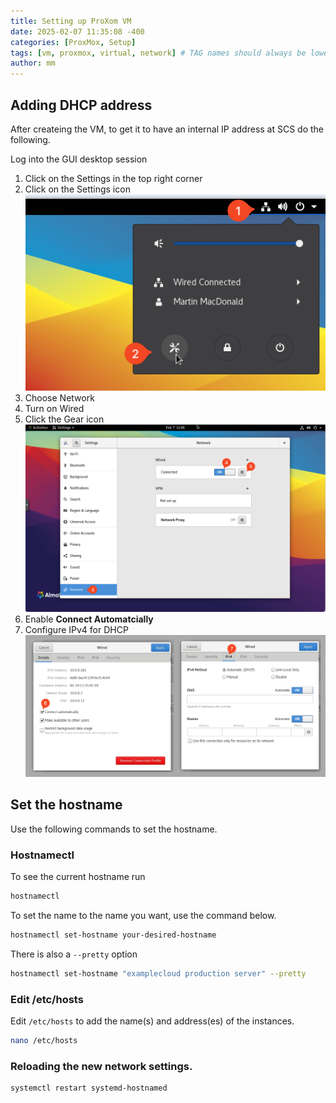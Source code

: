 ```yaml
---
title: Setting up ProXom VM
date: 2025-02-07 11:35:08 -400
categories: [ProxMox, Setup]
tags: [vm, proxmox, virtual, network] # TAG names should always be lowercase
author: mm
---
```


## Adding DHCP address
After createing the VM, to get it to have an internal IP address at SCS do the following.

Log into the GUI desktop session
1. Click on the Settings in the top right corner  
2. Click on the Settings icon  
![System Settings](/images/proxmox/ProxMox-DHCP1.png)
3. Choose Network  
4. Turn on Wired  
5. Click the Gear icon  
![Activate wired connection](/images/proxmox/ProxMox-DHCP2.png)
6. Enable **Connect Automatcially**
7. Configure IPv4 for DHCP  
![Configure DHCP](/images/proxmox/ProxMox-DHCP3.png)

## Set the hostname
Use the following commands to set the hostname.

### Hostnamectl
To see the current hostname run
```bash
hostnamectl
```

To set the name to the name you want, use the command below. 
```bash
hostnamectl set-hostname your-desired-hostname
```

There is also a `--pretty` option
```bash
hostnamectl set-hostname "examplecloud production server" --pretty
```

### Edit /etc/hosts
Edit `/etc/hosts` to add the name(s) and address(es) of the instances.
```bash
nano /etc/hosts
```

### Reloading the new network settings.
```bash
systemctl restart systemd-hostnamed
```
